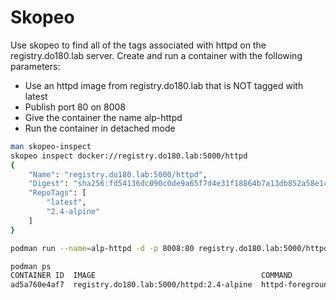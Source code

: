 # Skopeo

Use skopeo to find all of the tags associated with httpd on the registry.do180.lab server. Create and run a container with the following parameters:

- Use an httpd image from registry.do180.lab that is NOT tagged with latest
- Publish port 80 on 8008
- Give the container the name alp-httpd
- Run the container in detached mode

```bash
man skopeo-inspect
skopeo inspect docker://registry.do180.lab:5000/httpd 
{
    "Name": "registry.do180.lab:5000/httpd",
    "Digest": "sha256:fd54136dc090c0de9a65f7d4e31f18864b7a13db852a58e14899bbee84188837",
    "RepoTags": [
        "latest",
        "2.4-alpine"
    ]
}
```

```bash
podman run --name=alp-httpd -d -p 8008:80 registry.do180.lab:5000/httpd:2.4-alpine

podman ps
CONTAINER ID  IMAGE                                     COMMAND           CREATED         STATUS             PORTS                   NAMES
ad5a760e4af7  registry.do180.lab:5000/httpd:2.4-alpine  httpd-foreground  25 seconds ago  Up 24 seconds ago  0.0.0.0:8008->80/tcp    alp-httpd
```
